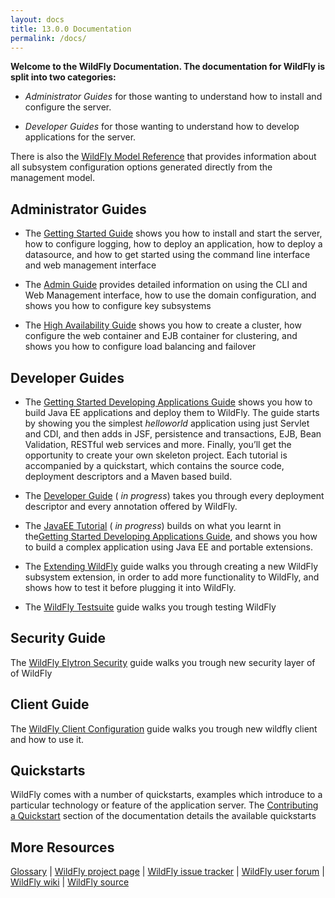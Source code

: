```yaml
---
layout: docs
title: 13.0.0 Documentation
permalink: /docs/
---
```


**Welcome to the WildFly Documentation. The documentation for WildFly is split into two categories:**

-   _Administrator Guides_  for those wanting to understand how to install and configure the server.
    
-   _Developer Guides_  for those wanting to understand how to develop applications for the server.

There is also the [WildFly Model Reference](http://wildscribe.github.io/) that provides information about all subsystem configuration options generated directly from the management model.

## Administrator Guides

-   The  [Getting Started Guide](http://docs.wildfly.org/13/Getting_Started_Guide.html)  shows you how to install and start the server, how to configure logging, how to deploy an application, how to deploy a datasource, and how to get started using the command line interface and web management interface
    
-   The  [Admin Guide](http://docs.wildfly.org/13/Admin_Guide.html)  provides detailed information on using the CLI and Web Management interface, how to use the domain configuration, and shows you how to configure key subsystems
    
-   The  [High Availability Guide](http://docs.wildfly.org/13/High_Availability_Guide.html)  shows you how to create a cluster, how configure the web container and EJB container for clustering, and shows you how to configure load balancing and failover

## Developer Guides

-   The  [Getting Started Developing Applications Guide](http://docs.wildfly.org/13/Getting_Started_Developing_Applications_Guide.html)  shows you how to build Java EE applications and deploy them to WildFly. The guide starts by showing you the simplest  _helloworld_  application using just Servlet and CDI, and then adds in JSF, persistence and transactions, EJB, Bean Validation, RESTful web services and more. Finally, you’ll get the opportunity to create your own skeleton project. Each tutorial is accompanied by a quickstart, which contains the source code, deployment descriptors and a Maven based build.
    
-   The  [Developer Guide](http://docs.wildfly.org/13/Developer_Guide.html)  (  _in progress_) takes you through every deployment descriptor and every annotation offered by WildFly.
    
-   The  [JavaEE Tutorial](http://docs.wildfly.org/13/JavaEE_Tutorial.html)  (  _in progress_) builds on what you learnt in the[Getting Started Developing Applications Guide](http://docs.wildfly.org/13/Getting_Started_Developing_Applications_Guide.html), and shows you how to build a complex application using Java EE and portable extensions.
    
-   The  [Extending WildFly](http://docs.wildfly.org/13/Extending_WildFly.html)  guide walks you through creating a new WildFly subsystem extension, in order to add more functionality to WildFly, and shows how to test it before plugging it into WildFly.
    
-   The  [WildFly Testsuite](http://docs.wildfly.org/13/Testsuite.html)  guide walks you trough testing WildFly
    

## Security Guide

The [WildFly Elytron Security](http://docs.wildfly.org/13/WildFly_Elytron_Security.html)  guide walks you trough new security layer of of WildFly
    

## Client Guide

The [WildFly Client Configuration](http://docs.wildfly.org/13/Client_Guide.html)  guide walks you trough new wildfly client and how to use it.
    

## Quickstarts

WildFly comes with a number of quickstarts, examples which introduce to a particular technology or feature of the application server. The  [Contributing a Quickstart](https://github.com/jboss-developer/jboss-developer-shared-resources/blob/master/guides/CONTRIBUTING.md#contribute-a-quickstart)  section of the documentation details the available quickstarts

## More Resources
[Glossary](http://docs.wildfly.org/13/Glossary.html) | [WildFly project page](http://www.wildfly.org/) | [WildFly issue tracker](https://issues.jboss.org/browse/WFLY) | [WildFly user forum](https://community.jboss.org/en/wildfly) | [WildFly wiki](https://community.jboss.org/en/wildfly/dev) | [WildFly source](https://github.com/wildfly/wildfly/)